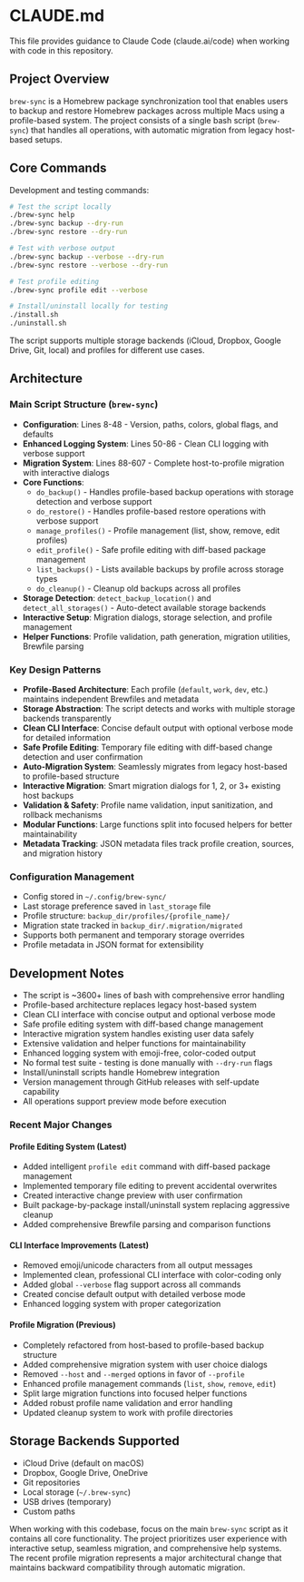 # CLAUDE.md

This file provides guidance to Claude Code (claude.ai/code) when working with code in this repository.

## Project Overview

`brew-sync` is a Homebrew package synchronization tool that enables users to backup and restore Homebrew packages across multiple Macs using a profile-based system. The project consists of a single bash script (`brew-sync`) that handles all operations, with automatic migration from legacy host-based setups.

## Core Commands

Development and testing commands:
```bash
# Test the script locally
./brew-sync help
./brew-sync backup --dry-run
./brew-sync restore --dry-run

# Test with verbose output
./brew-sync backup --verbose --dry-run
./brew-sync restore --verbose --dry-run

# Test profile editing
./brew-sync profile edit --verbose

# Install/uninstall locally for testing
./install.sh
./uninstall.sh
```

The script supports multiple storage backends (iCloud, Dropbox, Google Drive, Git, local) and profiles for different use cases.

## Architecture

### Main Script Structure (`brew-sync`)
- **Configuration**: Lines 8-48 - Version, paths, colors, global flags, and defaults
- **Enhanced Logging System**: Lines 50-86 - Clean CLI logging with verbose support
- **Migration System**: Lines 88-607 - Complete host-to-profile migration with interactive dialogs
- **Core Functions**: 
  - `do_backup()` - Handles profile-based backup operations with storage detection and verbose support
  - `do_restore()` - Handles profile-based restore operations with verbose support  
  - `manage_profiles()` - Profile management (list, show, remove, edit profiles)
  - `edit_profile()` - Safe profile editing with diff-based package management
  - `list_backups()` - Lists available backups by profile across storage types
  - `do_cleanup()` - Cleanup old backups across all profiles
- **Storage Detection**: `detect_backup_location()` and `detect_all_storages()` - Auto-detect available storage backends
- **Interactive Setup**: Migration dialogs, storage selection, and profile management
- **Helper Functions**: Profile validation, path generation, migration utilities, Brewfile parsing

### Key Design Patterns
- **Profile-Based Architecture**: Each profile (`default`, `work`, `dev`, etc.) maintains independent Brewfiles and metadata
- **Storage Abstraction**: The script detects and works with multiple storage backends transparently
- **Clean CLI Interface**: Concise default output with optional verbose mode for detailed information
- **Safe Profile Editing**: Temporary file editing with diff-based change detection and user confirmation
- **Auto-Migration System**: Seamlessly migrates from legacy host-based to profile-based structure
- **Interactive Migration**: Smart migration dialogs for 1, 2, or 3+ existing host backups
- **Validation & Safety**: Profile name validation, input sanitization, and rollback mechanisms
- **Modular Functions**: Large functions split into focused helpers for better maintainability
- **Metadata Tracking**: JSON metadata files track profile creation, sources, and migration history

### Configuration Management
- Config stored in `~/.config/brew-sync/`
- Last storage preference saved in `last_storage` file
- Profile structure: `backup_dir/profiles/{profile_name}/`
- Migration state tracked in `backup_dir/.migration/migrated`
- Supports both permanent and temporary storage overrides
- Profile metadata in JSON format for extensibility

## Development Notes

- The script is ~3600+ lines of bash with comprehensive error handling
- Profile-based architecture replaces legacy host-based system
- Clean CLI interface with concise output and optional verbose mode
- Safe profile editing system with diff-based change management
- Interactive migration system handles existing user data safely
- Extensive validation and helper functions for maintainability
- Enhanced logging system with emoji-free, color-coded output
- No formal test suite - testing is done manually with `--dry-run` flags
- Install/uninstall scripts handle Homebrew integration
- Version management through GitHub releases with self-update capability
- All operations support preview mode before execution

### Recent Major Changes

#### Profile Editing System (Latest)
- Added intelligent `profile edit` command with diff-based package management
- Implemented temporary file editing to prevent accidental overwrites
- Created interactive change preview with user confirmation
- Built package-by-package install/uninstall system replacing aggressive cleanup
- Added comprehensive Brewfile parsing and comparison functions

#### CLI Interface Improvements (Latest)
- Removed emoji/unicode characters from all output messages
- Implemented clean, professional CLI interface with color-coding only
- Added global `--verbose` flag support across all commands
- Created concise default output with detailed verbose mode
- Enhanced logging system with proper categorization

#### Profile Migration (Previous)
- Completely refactored from host-based to profile-based backup structure
- Added comprehensive migration system with user choice dialogs
- Removed `--host` and `--merged` options in favor of `--profile`
- Enhanced profile management commands (`list`, `show`, `remove`, `edit`)
- Split large migration functions into focused helper functions
- Added robust profile name validation and error handling
- Updated cleanup system to work with profile directories

## Storage Backends Supported
- iCloud Drive (default on macOS)
- Dropbox, Google Drive, OneDrive
- Git repositories
- Local storage (`~/.brew-sync`)
- USB drives (temporary)
- Custom paths

When working with this codebase, focus on the main `brew-sync` script as it contains all core functionality. The project prioritizes user experience with interactive setup, seamless migration, and comprehensive help systems. The recent profile migration represents a major architectural change that maintains backward compatibility through automatic migration.
